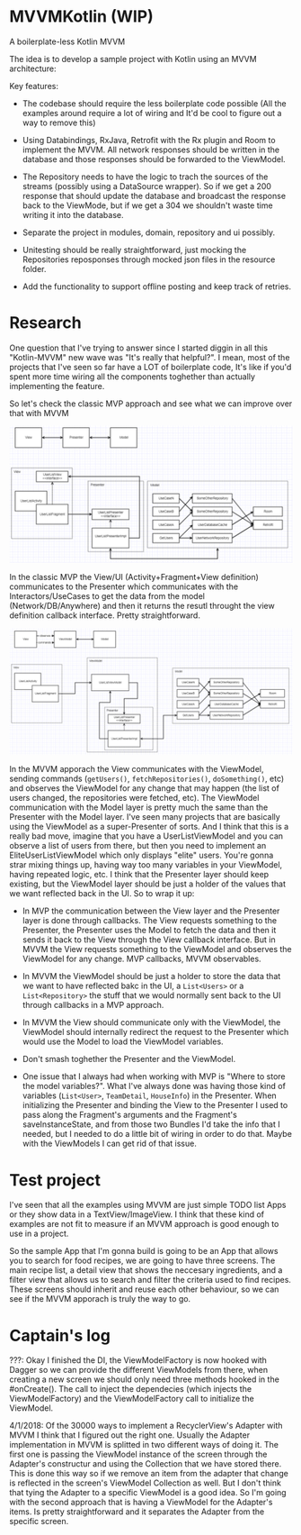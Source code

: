 # MVVMKotlin (WIP)
A boilerplate-less Kotlin MVVM

The idea is to develop a sample project with Kotlin using an MVVM architecture:

Key features:

- The codebase should require the less boilerplate code possible (All the examples around require a lot of wiring and It'd be cool to figure out a way to remove this)

- Using Databindings, RxJava, Retrofit with the Rx plugin and Room to implement the MVVM. All network responses should be written in the database and those responses should be forwarded to the ViewModel.

- The Repository needs to have the logic to trach the sources of the streams (possibly using a DataSource wrapper). So if we get a 200 response that should update the database and broadcast the response back to the ViewMode, but if we get a 304 we shouldn't waste time writing it into the database.

- Separate the project in modules, domain, repository and ui possibly.

- Unitesting should be really straightforward, just mocking the Repositories reposponses through mocked json files in the resource folder.

- Add the functionality to support offline posting and keep track of retries.

# Research

One question that I've trying to answer since I started diggin in all this "Kotlin-MVVM" new wave was "It's really that helpful?". I mean, most of the projects that I've seen so far have a LOT of boilerplate code, It's like if you'd spent more time wiring all the components toghether than actually implementing the feature.

So let's check the classic MVP approach and see what we can improve over that with MVVM

![alt text](https://github.com/4gus71n/MVVMKotlin/blob/master/classic-mvp.png?raw=true)

In the classic MVP the View/UI (Activity+Fragment+View definition) communicates to the Presenter which communicates with the Interactors/UseCases to get the data from the model (Network/DB/Anywhere) and then it returns the resutl throught the view definition callback interface. Pretty straightforward.

![alt text](https://github.com/4gus71n/MVVMKotlin/blob/master/mvvm-approach.png?raw=true)

In the MVVM apporach the View communicates with the ViewModel, sending commands (`getUsers()`, `fetchRepositories()`, `doSomething()`, etc) and observes the ViewModel for any change that may happen (the list of users changed, the repositories were fetched, etc). The ViewModel communication with the Model layer is pretty much the same than the Presenter with the Model layer. I've seen many projects that are basically using the ViewModel as a super-Presenter of sorts. And I think that this is a really bad move, imagine that you have a UserListViewModel and you can observe a list of users from there, but then you need to implement an EliteUserListViewModel which only displays "elite" users. You're gonna strar mixing things up, having way too many variables in your ViewModel, having repeated logic, etc. I think that the Presenter layer should keep existing, but the ViewModel layer should be just a holder of the values that we want reflected back in the UI. So to wrap it up:

- In MVP the communication between the View layer and the Presenter layer is done through callbacks. The View requests something to the Presenter, the Presenter uses the Model to fetch the data and then it sends it back to the View through the View callback interface. But in MVVM the View requests something to the ViewModel and observes the ViewModel for any change. MVP callbacks, MVVM observables.

- In MVVM the ViewModel should be just a holder to store the data that we want to have reflected bakc in the UI, a `List<Users>` or a `List<Repository>` the stuff that we would normally sent back to the UI through callbacks in a MVP approach.

- In MVVM the View should communicate only with the ViewModel, the ViewModel should internally redirect the request to the Presenter which would use the Model to load the ViewModel variables.

- Don't smash toghether the Presenter and the ViewModel.

- One issue that I always had when working with MVP is "Where to store the model variables?". What I've always done was having those kind of variables (`List<User>`, `TeamDetail`, `HouseInfo`) in the Presenter. When initializing the Presenter and binding the View to the Presenter I used to pass along the Fragment's arguments and the Fragment's saveInstanceState, and from those two Bundles I'd take the info that I needed, but I needed to do a little bit of wiring in order to do that. Maybe with the ViewModels I can get rid of that issue.

# Test project

I've seen that all the examples using MVVM are just simple TODO list Apps or they show data in a TextView/ImageView. I think that these kind of examples are not fit to measure if an MVVM approach is good enough to use in a project. 

So the sample App that I'm gonna build is going to be an App that allows you to search for food recipes, we are going to have three screens. The main recipe list, a detail view that shows the neccesary ingredients, and a filter view that allows us to search and filter the criteria used to find recipes. These screens should inherit and reuse each other behaviour, so we can see if the MVVM apporach is truly the way to go.

# Captain's log

???: Okay I finished the DI, the ViewModelFactory is now hooked with Dagger so we can provide the different ViewModels from there, when creating a new screen we should only need three methods hooked in the #onCreate(). The call to inject the dependecies (which injects the ViewModelFactory) and the ViewModelFactory call to initialize the ViewModel.

4/1/2018: Of the 30000 ways to implement a RecyclerView's Adapter with MVVM I think that I figured out the right one. Usually the Adapter implementation in MVVM is splitted in two different ways of doing it. The first one is passing the ViewModel instance of the screen through the Adapter's constructur and using the Collection that we have stored there. This is done this way so if we remove an item from the adapter that change is reflected in the screen's ViewModel Collection as well. But I don't think that tying the Adapter to a specific ViewModel is a good idea. So I'm going with the second approach that is having a ViewModel for the Adapter's items. Is pretty straightforward and it separates the Adapter from the specific screen. 



